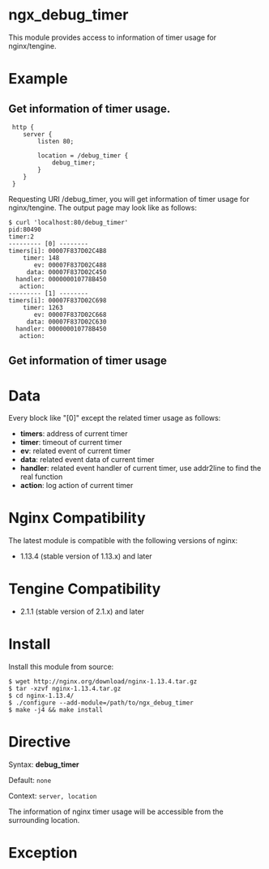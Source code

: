 ngx_debug_timer
==============

This module provides access to information of timer usage for nginx/tengine.

Example
=======

Get information of timer usage.
---------------------------------

```
 http {
    server {
        listen 80;

        location = /debug_timer {
            debug_timer;
        }
    }
 }
```

Requesting URI /debug_timer, you will get information of timer usage for nginx/tengine.
The output page may look like as follows:

```
$ curl 'localhost:80/debug_timer'
pid:80490
timer:2
--------- [0] --------
timers[i]: 00007F837D02C4B8
    timer: 148
       ev: 00007F837D02C488
     data: 00007F837D02C450
  handler: 000000010778B450
   action:
--------- [1] --------
timers[i]: 00007F837D02C698
    timer: 1263
       ev: 00007F837D02C668
     data: 00007F837D02C630
  handler: 000000010778B450
   action:
```

Get information of timer usage
-----------------------------------

Data
====

Every block like "[0]" except the related timer usage as follows:

* __timers__: address of current timer
* __timer__: timeout of current timer
* __ev__: related event of current timer
* __data__: related event data of current timer
* __handler__: related event handler of current timer, use addr2line to find the real function
* __action__: log action of current timer

Nginx Compatibility
===================

The latest module is compatible with the following versions of nginx:

* 1.13.4 (stable version of 1.13.x) and later

Tengine Compatibility
=====================

* 2.1.1 (stable version of 2.1.x) and later

Install
=======

Install this module from source:

```
$ wget http://nginx.org/download/nginx-1.13.4.tar.gz
$ tar -xzvf nginx-1.13.4.tar.gz
$ cd nginx-1.13.4/
$ ./configure --add-module=/path/to/ngx_debug_timer
$ make -j4 && make install
```

Directive
=========

Syntax: **debug_timer**

Default: `none`

Context: `server, location`

The information of nginx timer usage will be accessible from the surrounding location.

Exception
=========
